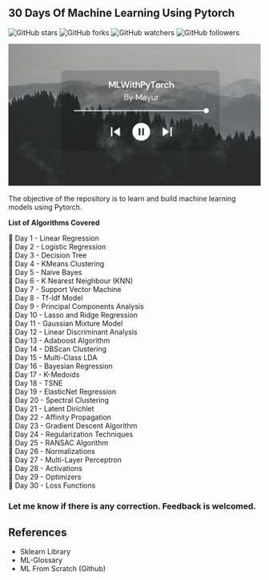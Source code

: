 ## 30 Days Of Machine Learning Using Pytorch

![GitHub stars](https://img.shields.io/github/stars/Mayurji/MLWithPytorch?style=social)
![GitHub forks](https://img.shields.io/github/forks//Mayurji/MLWithPytorch?style=social)
![GitHub watchers](https://img.shields.io/github/watchers/Mayurji/MLWithPytorch?style=social)
![GitHub followers](https://img.shields.io/github/followers/Mayurji?style=social)


![MLWithPyTorch](/mlwithpytorch.png)

The objective of the repository is to learn and build machine learning models using Pytorch.

**List of Algorithms Covered**

📌 Day 1 - Linear Regression \
📌 Day 2 - Logistic Regression \
📌 Day 3 - Decision Tree \
📌 Day 4 - KMeans Clustering \
📌 Day 5 - Naive Bayes \
📌 Day 6 - K Nearest Neighbour (KNN) \
📌 Day 7 - Support Vector Machine \
📌 Day 8 - Tf-Idf Model \
📌 Day 9 - Principal Components Analysis \
📌 Day 10 - Lasso and Ridge Regression \
📌 Day 11 - Gaussian Mixture Model \
📌 Day 12 - Linear Discriminant Analysis \
📌 Day 13 - Adaboost Algorithm \
📌 Day 14 - DBScan Clustering \
📌 Day 15 - Multi-Class LDA \
📌 Day 16 - Bayesian Regression \
📌 Day 17 - K-Medoids \
📌 Day 18 - TSNE \
📌 Day 19 - ElasticNet Regression \
📌 Day 20 - Spectral Clustering \
📌 Day 21 - Latent Dirichlet \
📌 Day 22 - Affinity Propagation \
📌 Day 23 - Gradient Descent Algorithm \
📌 Day 24 - Regularization Techniques \
📌 Day 25 - RANSAC Algorithm \
📌 Day 26 - Normalizations \
📌 Day 27 - Multi-Layer Perceptron \
📌 Day 28 - Activations \
📌 Day 29 - Optimizers \
📌 Day 30 - Loss Functions

### Let me know if there is any correction. Feedback is welcomed.

## References

* Sklearn Library
* ML-Glossary
* ML From Scratch (Github)

